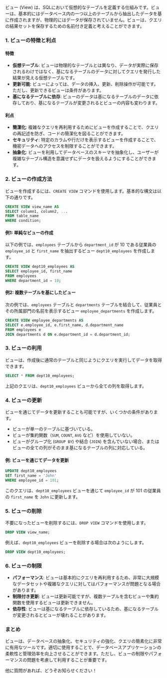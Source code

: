 ビュー (View) は、SQLにおいて仮想的なテーブルを定義する仕組みです。ビューは、基本的にはデータベース内の一つ以上のテーブルから抽出したデータを基に作成されますが、物理的にはデータが保存されていません。ビューは、クエリの結果セットを保存するための名前付き定義と考えることができます。

### 1. ビューの特徴と利点

#### 特徴
- **仮想テーブル**: ビューは物理的なテーブルとは異なり、データが実際に保存されるわけではなく、基になるテーブルのデータに対してクエリを発行した結果が見える仮想テーブルです。
- **更新可能**: ビューによっては、データの挿入、更新、削除操作が可能です。ただし、更新できるビューは条件があります。
- **基になるテーブルに依存**: ビューのデータは基になるテーブルのデータに依存しており、基になるテーブルが変更されるとビューの内容も変わります。

#### 利点
- **簡潔化**: 複雑なクエリを再利用するためにビューを作成することで、クエリの再記述を防ぎ、コードの簡潔化を図ることができます。
- **セキュリティ**: 特定のカラムや行だけを表示するビューを作成することで、機密データへのアクセスを制限することができます。
- **抽象化**: ビューを利用してデータベースのスキーマを抽象化し、ユーザーが複雑なテーブル構造を意識せずにデータを扱えるようにすることができます。

### 2. ビューの作成方法

ビューを作成するには、`CREATE VIEW` コマンドを使用します。基本的な構文は以下の通りです。

```sql
CREATE VIEW view_name AS
SELECT column1, column2, ...
FROM table_name
WHERE condition;
```

#### 例1: 単純なビューの作成

以下の例では、`employees` テーブルから `department_id` が 10 である従業員の `employee_id` と `first_name` を抽出するビュー `dept10_employees` を作成します。

```sql
CREATE VIEW dept10_employees AS
SELECT employee_id, first_name
FROM employees
WHERE department_id = 10;
```

#### 例2: 複数テーブルを基にしたビュー

次の例では、`employees` テーブルと `departments` テーブルを結合して、従業員とその所属部門の名前を表示するビュー `employee_departments` を作成します。

```sql
CREATE VIEW employee_departments AS
SELECT e.employee_id, e.first_name, d.department_name
FROM employees e
JOIN departments d ON e.department_id = d.department_id;
```

### 3. ビューの利用

ビューは、作成後に通常のテーブルと同じようにクエリを実行してデータを取得できます。

```sql
SELECT * FROM dept10_employees;
```

上記のクエリは、`dept10_employees` ビューから全ての列を取得します。

### 4. ビューの更新

ビューを通じてデータを更新することも可能ですが、いくつかの条件があります。

- ビューが単一のテーブルに基づいている。
- ビューが集約関数（`SUM`, `COUNT`, `AVG` など）を使用していない。
- ビューがグループ化 (`GROUP BY`) や結合 (`JOIN`) を含んでいない場合、またはビューの全ての列がそのまま基になるテーブルの列に対応している。

#### 例: ビューを通じてデータを更新

```sql
UPDATE dept10_employees
SET first_name = 'John'
WHERE employee_id = 101;
```

このクエリは、`dept10_employees` ビューを通じて `employee_id` が 101 の従業員の `first_name` を `John` に更新します。

### 5. ビューの削除

不要になったビューを削除するには、`DROP VIEW` コマンドを使用します。

```sql
DROP VIEW view_name;
```

例えば、`dept10_employees` ビューを削除する場合は次のようにします。

```sql
DROP VIEW dept10_employees;
```

### 6. ビューの制限

- **パフォーマンス**: ビューは基本的にクエリを再利用するため、非常に大規模なデータセットや複雑なクエリに対してはパフォーマンスが問題となる場合があります。
- **制限付き更新**: ビューは更新可能ですが、複数テーブルを含むビューや集約関数を使用するビューは更新できません。
- **依存性**: ビューは基になるテーブルに依存しているため、基になるテーブルが変更されるとビューが壊れることがあります。

### まとめ

ビューは、データベースの抽象化、セキュリティの強化、クエリの簡素化に非常に有用なツールです。適切に使用することで、データベースアプリケーションの柔軟性と管理効率を向上させることができます。ただし、ビューの制限やパフォーマンスの問題を考慮して利用することが重要です。

他に質問があれば、どうぞお知らせください！
